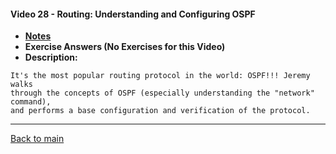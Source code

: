 #### Video 28 - Routing: Understanding and Configuring OSPF

- **[Notes](notes.md)**
- **Exercise Answers (No Exercises for this Video)**
- **Description:**

```
It's the most popular routing protocol in the world: OSPF!!! Jeremy walks 
through the concepts of OSPF (especially understanding the "network" command), 
and performs a base configuration and verification of the protocol.
```

---
 
[Back to main](https://github.com/rot0xd/CBTNuggets/blob/master/CCNA/ICND-1/README.md)

